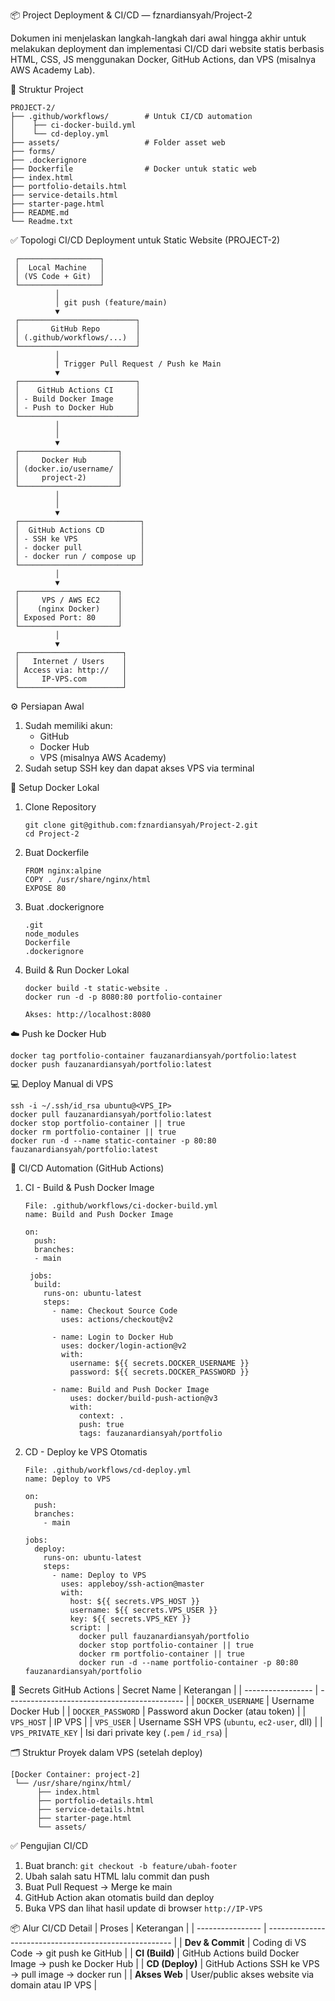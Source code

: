 📦 Project Deployment & CI/CD — fznardiansyah/Project-2

Dokumen ini menjelaskan langkah-langkah dari awal hingga akhir untuk melakukan deployment dan implementasi CI/CD dari website statis berbasis HTML, CSS, JS menggunakan Docker, GitHub Actions, dan VPS (misalnya AWS Academy Lab).

📁 Struktur Project
```
PROJECT-2/
├── .github/workflows/        # Untuk CI/CD automation
│    ├── ci-docker-build.yml
│    └── cd-deploy.yml
├── assets/                   # Folder asset web
├── forms/
├── .dockerignore
├── Dockerfile                # Docker untuk static web
├── index.html
├── portfolio-details.html
├── service-details.html
├── starter-page.html
├── README.md
└── Readme.txt
```

✅ Topologi CI/CD Deployment untuk Static Website (PROJECT-2)
```
 ┌──────────────────┐
 │  Local Machine   │
 │ (VS Code + Git)  │
 └──────────────────┘
          │
          │ git push (feature/main)
          ▼
 ┌──────────────────────────┐
 │       GitHub Repo        │
 │ (.github/workflows/...)  │
 └──────────────────────────┘
          │
          │ Trigger Pull Request / Push ke Main
          ▼
 ┌──────────────────────────┐
 │    GitHub Actions CI     │
 │ - Build Docker Image     │
 │ - Push to Docker Hub     │
 └──────────────────────────┘
          │
          │
          ▼
 ┌──────────────────────┐
 │     Docker Hub       │
 │ (docker.io/username/ │
 │     project-2)       │
 └──────────────────────┘
          │
          │
          ▼
 ┌───────────────────────────┐
 │  GitHub Actions CD        │
 │ - SSH ke VPS              │
 │ - docker pull             │
 │ - docker run / compose up │
 └───────────────────────────┘
          │
          ▼
 ┌──────────────────────┐
 │     VPS / AWS EC2    │
 │    (nginx Docker)    │
 │ Exposed Port: 80     │
 └──────────────────────┘
          │
          ▼
 ┌───────────────────────┐
 │   Internet / Users    │
 │ Access via: http://   │
 │     IP-VPS.com        │
 └───────────────────────┘
```

⚙️ Persiapan Awal
1. Sudah memiliki akun:
    - GitHub
    - Docker Hub
    - VPS (misalnya AWS Academy)
2. Sudah setup SSH key dan dapat akses VPS via terminal

🐳 Setup Docker Lokal
1. Clone Repository
   ```
   git clone git@github.com:fznardiansyah/Project-2.git
   cd Project-2
   ```
2. Buat Dockerfile
   ```
   FROM nginx:alpine
   COPY . /usr/share/nginx/html
   EXPOSE 80
   ```
3. Buat .dockerignore
   ```
   .git
   node_modules
   Dockerfile
   .dockerignore
   ```
4. Build & Run Docker Lokal
   ```
   docker build -t static-website .
   docker run -d -p 8080:80 portfolio-container
   ```
   `Akses: http://localhost:8080`
   
☁️ Push ke Docker Hub
```
docker tag portfolio-container fauzanardiansyah/portfolio:latest
docker push fauzanardiansyah/portfolio:latest
```
💻 Deploy Manual di VPS
```
ssh -i ~/.ssh/id_rsa ubuntu@<VPS_IP>
docker pull fauzanardiansyah/portfolio:latest
docker stop portfolio-container || true
docker rm portfolio-container || true
docker run -d --name static-container -p 80:80 fauzanardiansyah/portfolio:latest
```
🤖 CI/CD Automation (GitHub Actions)

1. CI - Build & Push Docker Image
   ```
   File: .github/workflows/ci-docker-build.yml
   name: Build and Push Docker Image
      
   on:
     push:
     branches:
     - main
      
    jobs:
     build:
       runs-on: ubuntu-latest
       steps:
         - name: Checkout Source Code
           uses: actions/checkout@v2
      
         - name: Login to Docker Hub
           uses: docker/login-action@v2
           with:
             username: ${{ secrets.DOCKER_USERNAME }}
             password: ${{ secrets.DOCKER_PASSWORD }}
      
         - name: Build and Push Docker Image
             uses: docker/build-push-action@v3
             with:
               context: .
               push: true
               tags: fauzanardiansyah/portfolio
    ```
2. CD - Deploy ke VPS Otomatis
   ```
   File: .github/workflows/cd-deploy.yml
   name: Deploy to VPS

   on:
     push:
     branches:
       - main
    
   jobs:
     deploy:
       runs-on: ubuntu-latest
       steps:
         - name: Deploy to VPS
           uses: appleboy/ssh-action@master
           with:
             host: ${{ secrets.VPS_HOST }}
             username: ${{ secrets.VPS_USER }}
             key: ${{ secrets.VPS_KEY }}
             script: |
               docker pull fauzanardiansyah/portfolio
               docker stop portfolio-container || true
               docker rm portfolio-container || true
               docker run -d --name portfolio-container -p 80:80 fauzanardiansyah/portfolio
    ```
🔐 Secrets GitHub Actions
| Secret Name       | Keterangan                                   |
| ----------------- | -------------------------------------------- |
| `DOCKER_USERNAME` | Username Docker Hub                          |
| `DOCKER_PASSWORD` | Password akun Docker (atau token)            |
| `VPS_HOST`        | IP VPS                                       |
| `VPS_USER`        | Username SSH VPS (`ubuntu`, `ec2-user`, dll) |
| `VPS_PRIVATE_KEY` | Isi dari private key (`.pem` / `id_rsa`)     |

🗂 Struktur Proyek dalam VPS (setelah deploy)
```
[Docker Container: project-2]
 └── /usr/share/nginx/html/
      ├── index.html
      ├── portfolio-details.html
      ├── service-details.html
      ├── starter-page.html
      └── assets/
```

✅ Pengujian CI/CD
1. Buat branch:
   `git checkout -b feature/ubah-footer`
2. Ubah salah satu HTML lalu commit dan push
3. Buat Pull Request → Merge ke main
4. GitHub Action akan otomatis build dan deploy
5. Buka VPS dan lihat hasil update di browser
   `http://IP-VPS`

📦 Alur CI/CD Detail
| Proses           | Keterangan                                             |
| ---------------- | ------------------------------------------------------ |
| **Dev & Commit** | Coding di VS Code → git push ke GitHub            |
| **CI (Build)**   | GitHub Actions build Docker Image → push ke Docker Hub |
| **CD (Deploy)**  | GitHub Actions SSH ke VPS → pull image → docker run    |
| **Akses Web**    | User/public akses website via domain atau IP VPS       |

